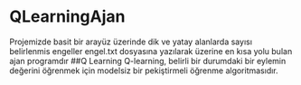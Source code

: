# QLearningAjan
Projemizde basit bir arayüz üzerinde dik ve yatay alanlarda sayısı belirlenmis engeller engel.txt dosyasına yazılarak üzerine en kısa yolu bulan ajan programdır
##Q Learning
Q-learning, belirli bir durumdaki bir eylemin değerini öğrenmek için modelsiz bir pekiştirmeli öğrenme algoritmasıdır. 
